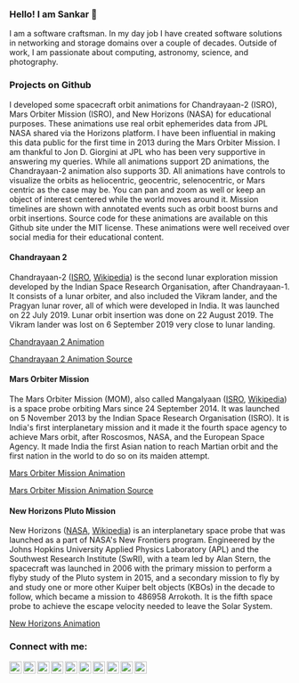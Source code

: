 ### Hello! I am Sankar 👋

<!--
**kvsankar/kvsankar** is a ✨ _special_ ✨ repository because its `README.md` (this file) appears on your GitHub profile.

Here are some ideas to get you started:

- 🔭 I’m currently working on ...
- 🌱 I’m currently learning ...
- 👯 I’m looking to collaborate on ...
- 🤔 I’m looking for help with ...
- 💬 Ask me about ...
- 📫 How to reach me: ...
- 😄 Pronouns: ...
- ⚡ Fun fact: ...
-->

I am a software craftsman. In my day job I have created software solutions in networking and storage domains over a couple of decades. Outside of work, I am passionate about computing, astronomy, science, and photography.

### Projects on Github

I developed some spacecraft orbit animations for Chandrayaan-2 (ISRO), Mars Orbiter Mission (ISRO), and New Horizons (NASA) for educational purposes. 
These animations use real orbit ephemerides data from JPL NASA shared via the Horizons platform. 
I have been influential in making this data public for the first time in 2013 during the Mars Orbiter Mission. 
I am thankful to Jon D. Giorgini at JPL who has been very supportive in answering my queries. 
While all animations support 2D animations, the Chandrayaan-2 animation also supports 3D. 
All animations have controls to visualize the orbits as heliocentric, geocentric, selenocentric, or Mars centric as the case may be. 
You can pan and zoom as well or keep an object of interest centered while the world moves around it. 
Mission timelines are shown with annotated events such as orbit boost burns and orbit insertions. 
Source code for these animations are available on this Github site under the MIT license. 
These animations were well received over social media for their educational content. 

#### Chandrayaan 2

Chandrayaan-2 ([ISRO](https://www.isro.gov.in/chandrayaan2-home-0), [Wikipedia](https://en.wikipedia.org/wiki/Chandrayaan-2)) 
is the second lunar exploration mission developed by the Indian Space Research Organisation, after Chandrayaan-1. 
It consists of a lunar orbiter, and also included the Vikram lander, and the Pragyan lunar rover, all of which were developed in India. 
It was launched on 22 July 2019. Lunar orbit insertion was done on 22 August 2019. 
The Vikram lander was lost on 6 September 2019 very close to lunar landing.

[Chandrayaan 2 Animation](https://github.com/kvsankar/chandrayaan2)

[Chandrayaan 2 Animation Source](https://sankara.net/chandrayaan2.html)

#### Mars Orbiter Mission

The Mars Orbiter Mission (MOM), also called Mangalyaan 
([ISRO](https://www.isro.gov.in/pslv-c25-mars-orbiter-mission), [Wikipedia](https://en.wikipedia.org/wiki/Mars_Orbiter_Mission))
is a space probe orbiting Mars since 24 September 2014. 
It was launched on 5 November 2013 by the Indian Space Research Organisation (ISRO). 
It is India's first interplanetary mission and it made it the fourth space agency to achieve Mars orbit, after Roscosmos, NASA, and the European Space Agency. 
It made India the first Asian nation to reach Martian orbit and the first nation in the world to do so on its maiden attempt.

[Mars Orbiter Mission Animation](https://sankara.net/mom.html)

[Mars Orbiter Mission Animation Source](https://github.com/kvsankar/mom)

#### New Horizons Pluto Mission

New Horizons ([NASA](https://www.nasa.gov/mission_pages/newhorizons/main/index.html), [Wikipedia](https://en.wikipedia.org/wiki/New_Horizons)) 
is an interplanetary space probe that was launched as a part of NASA's New Frontiers program. 
Engineered by the Johns Hopkins University Applied Physics Laboratory (APL) and the Southwest Research Institute (SwRI), 
with a team led by Alan Stern, the spacecraft was launched in 2006 with the primary mission to perform a flyby study of the Pluto system in 2015, 
and a secondary mission to fly by and study one or more other Kuiper belt objects (KBOs) in the decade to follow, 
which became a mission to 486958 Arrokoth. It is the fifth space probe to achieve the escape velocity needed to leave the Solar System. 

[New Horizons Animation](https://sankara.net/plutoflyby.html)

### Connect with me:

[<img align="left" alt="LinkedIn" width="22px" src="https://cdn.jsdelivr.net/npm/simple-icons@v3/icons/github.svg" />][github]
[<img align="left" alt="LinkedIn" width="22px" src="https://cdn.jsdelivr.net/npm/simple-icons@v3/icons/linkedin.svg" />][linkedin]
[<img align="left" alt="Twitter" width="22px" src="https://cdn.jsdelivr.net/npm/simple-icons@v3/icons/twitter.svg" />][twitter]
[<img align="left" alt="IMDB" width="22px" src="https://cdn.jsdelivr.net/npm/simple-icons@v3/icons/imdb.svg" />][imdb]
[<img align="left" alt="Reddit" width="22px" src="https://cdn.jsdelivr.net/npm/simple-icons@v3/icons/reddit.svg" />][reddit]
[<img align="left" alt="Quora" width="22px" src="https://cdn.jsdelivr.net/npm/simple-icons@v3/icons/quora.svg" />][quora]
[<img align="left" alt="Flickr" width="22px" src="https://cdn.jsdelivr.net/npm/simple-icons@v3/icons/flickr.svg" />][flickr]
[<img align="left" alt="YouTube" width="22px" src="https://cdn.jsdelivr.net/npm/simple-icons@v3/icons/youtube.svg" />][youtube]
[<img align="left" alt="Facebook" width="22px" src="https://cdn.jsdelivr.net/npm/simple-icons@v3/icons/facebook.svg" />][facebook]
[<img align="left" alt="Blogs" width="22px" src="https://cdn.jsdelivr.net/npm/simple-icons@v3/icons/wordpress.svg" />][blogs]


[github]: https://github.com/kvsankar
[website]: https://sankara.net/
[linkedin]: https://www.linkedin.com/in/kvsankar/
[twitter]: https://twitter.com/kvsankar/
[imdb]: https://www.imdb.com/name/nm6187590/ 
[reddit]: https://www.reddit.com/user/kvsankar 
[quora]: https://www.quora.com/profile/Sankaranarayanan-KV 
[flickr]: https://www.flickr.com/photos/kvsankar/
[youtube]: https://www.youtube.com/user/kvsankar 
[facebook]: https://www.facebook.com/kvsankar 
[blogs]: https://sankara.net/blogs 

<!-- end of file -->
